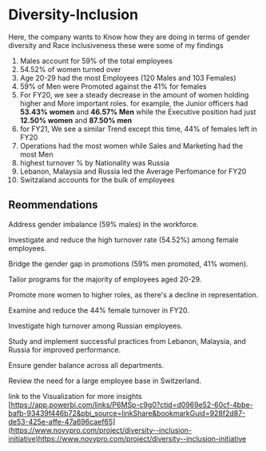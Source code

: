 # Diversity-Inclusion
Here, the company wants to Know how they are doing in terms of gender diversity and Race inclusiveness
these were some of my findings
1. Males account for 59% of the total employees
2. 54.52% of women turned over
3. Age 20-29 had the most Employees (120 Males and 103 Females)
4. 59% of Men were Promoted against the 41% for females
5. For FY20, we see a steady decrease in the amount of women holding higher and More important roles. for example, the Junior officers had **53.43% women** and **46.57% Men** while the Executive position had just **12.50% women** and **87.50% men**
6. for FY21, We see a similar Trend except this time, 44% of females left in FY20
7. Operations had the most women while Sales and Marketing had the most Men
8. highest turnover % by Nationality was Russia
9. Lebanon, Malaysia and Russia led the Average Perfomance for FY20
10. Switzaland accounts for the bulk of employees

## Reommendations
Address gender imbalance (59% males) in the workforce.

Investigate and reduce the high turnover rate (54.52%) among female employees.

Bridge the gender gap in promotions (59% men promoted, 41% women).

Tailor programs for the majority of employees aged 20-29.

Promote more women to higher roles, as there's a decline in representation.

Examine and reduce the 44% female turnover in FY20.

Investigate high turnover among Russian employees.

Study and implement successful practices from Lebanon, Malaysia, and Russia for improved performance.

Ensure gender balance across all departments.

Review the need for a large employee base in Switzerland.

link to the Visualization for more insights [https://app.powerbi.com/links/P6MSp-c9g0?ctid=d0969e52-60cf-4bbe-bafb-93439f446b72&pbi_source=linkShare&bookmarkGuid=928f2d87-de53-425e-affe-47a696caef65](https://www.novypro.com/project/diversity--inclusion-initiative)https://www.novypro.com/project/diversity--inclusion-initiative
